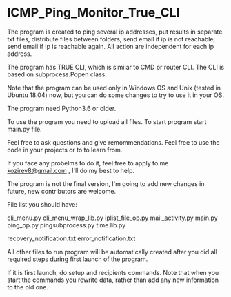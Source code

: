 # ICMP_Ping_Monitor_True_CLI
The program is created to ping several ip addresses, put results in separate txt files, distribute files between folders, send email if ip is not reachable, send email if ip is reachable again. All action are independent for each ip address.

The program has TRUE CLI, which is similar to CMD or router CLI. The CLI is based on subprocess.Popen class.

Note that the program can be used only in Windows OS and Unix (tested in Ubuntu 18.04) now, but you can do some changes to try to use it in your OS.

The program need Python3.6 or older.

To use the program you need to upload all files. To start program start main.py file. 

Feel free to ask questions and give remommendations. Feel free to use the code in your projects or to to learn from.

If you face any probelms to do it, feel free to apply to me kozirev8@gmail.com , I'll do my best to help.

The program is not the final version, I'm going to add new changes in future, new contributors are welcome.

File list you should have:

cli_menu.py
cli_menu_wrap_lib.py
iplist_file_op.py
mail_activity.py
main.py
ping_op.py
pingsubprocess.py
time.lib.py

recovery_notification.txt
error_notification.txt

All other files to run program will be automatically created after you did all required steps during first launch of the program.

If it is first launch, do setup and recipients commands. Note that when you start the commands you rewrite data, rather than add any new information to the old one.



